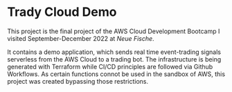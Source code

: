 # Trady Cloud Demo

This project is the final project of the AWS Cloud Development Bootcamp I visited September-December 2022 at *Neue Fische*.

It contains a demo application, which sends real time event-trading signals serverless from the AWS Cloud to a trading bot. The infrastructure is being generated with Terraform while CI/CD principles are followed via Github Workflows. As certain functions connot be used in the sandbox of AWS, this project was created bypassing those restrictions.
